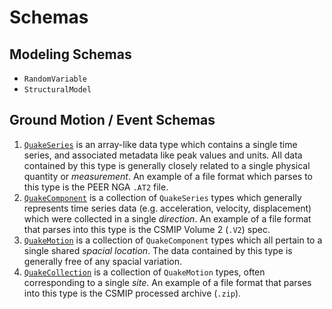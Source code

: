 # Schemas



## Modeling Schemas

- `RandomVariable`
- `StructuralModel`

## Ground Motion / Event Schemas

1. [`QuakeSeries`](quakeseries) is an array-like data type which contains a single time series, and associated metadata like peak values and units. All data contained by this type is generally closely related to a single physical quantity or *measurement*. An example of a file format which parses to this type is the PEER NGA `.AT2` file.
2. [`QuakeComponent`](quakecomponent) is a collection of `QuakeSeries` types which generally represents time series data (e.g. acceleration, velocity, displacement) which were collected in a single *direction*. An example
of a file format that parses into this type is the CSMIP Volume 2 (`.V2`) spec.
3. [`QuakeMotion`](quakemotion) is a collection of `QuakeComponent` types which all pertain to a single shared *spacial location*. The data contained by this type is generally free of any spacial variation.
4. [`QuakeCollection`](quakecollection) is a collection of `QuakeMotion` types, often corresponding to a single *site*. An example of a file format that parses into this type is the CSMIP processed archive (`.zip`).


